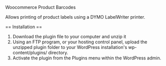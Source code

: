 Woocommerce Product Barcodes

Allows printing of product labels using a DYMO LabelWriter printer.

== Installation ==

1. Download the plugin file to your computer and unzip it
2. Using an FTP program, or your hosting control panel, upload the unzipped plugin folder to your WordPress installation's wp-content/plugins/ directory.
3. Activate the plugin from the Plugins menu within the WordPress admin.
